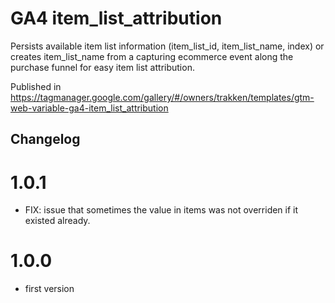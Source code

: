 # GA4 item_list_attribution

Persists available item list information (item_list_id, item_list_name, index) or creates item_list_name from a capturing ecommerce event along the purchase funnel for easy item list attribution.

Published in https://tagmanager.google.com/gallery/#/owners/trakken/templates/gtm-web-variable-ga4-item_list_attribution

## Changelog

# 1.0.1

- FIX: issue that sometimes the value in items was not overriden if it existed already.

# 1.0.0

- first version
